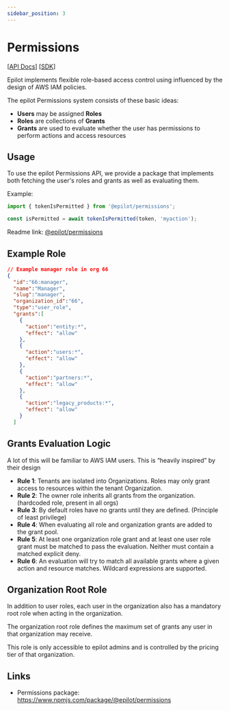 ```yaml
---
sidebar_position: 3
---
```


# Permissions

[[API Docs](/api/permissions)]
[[SDK](https://www.npmjs.com/package/@epilot/permissions)]

Epilot implements flexible role-based access control using influenced by the design of AWS IAM policies.

The epilot Permissions system consists of these basic ideas:

- **Users** may be assigned **Roles**
- **Roles** are collections of **Grants**
- **Grants** are used to evaluate whether the user has permissions to perform actions and access resources

## Usage

To use the epilot Permissions API, we provide a package that implements both fetching the user's roles and grants as well as evaluating them.

Example:

```js
import { tokenIsPermitted } from '@epilot/permissions';

const isPermitted = await tokenIsPermitted(token, 'myaction');
```

Readme link: [@epilot/permissions](https://www.npmjs.com/package/@epilot/permissions)

## Example Role

```json
// Example manager role in org 66
{
  "id":"66:manager",
  "name":"Manager",
  "slug":"manager",
  "organization_id":"66",
  "type":"user_role",
  "grants":[
    {
      "action":"entity:*",
      "effect": "allow"
    },
    {
      "action":"users:*",
      "effect": "allow"
    },
    {
      "action":"partners:*",
      "effect": "allow"
    },
    {
      "action":"legacy_products:*",
      "effect": "allow"
    }
  ]
```



## Grants Evaluation Logic

A lot of this will be familiar to AWS IAM users. This is “heavily inspired” by their design  

- **Rule 1**: Tenants are isolated into Organizations. Roles may only grant access to resources within the tenant Organization.
- **Rule 2**: The owner role inherits all grants from the organization. (hardcoded role, present in all orgs)
- **Rule 3**: By default roles have no grants until they are defined. (Principle of least privilege)
- **Rule 4**: When evaluating all role and organization grants are added to the grant pool.
- **Rule 5**: At least one organization role grant and at least one user role grant must be matched to pass the evaluation. Neither must contain a matched explicit deny.
- **Rule 6**: An evaluation will try to match all available grants where a given action and resource matches. Wildcard expressions are supported.


## Organization Root Role

In addition to user roles, each user in the organization also has a mandatory root role when acting in the organization.

The organization root role defines the maximum set of grants any user in that organization may receive.

This role is only accessible to epilot admins and is controlled by the pricing tier of that organization.

## Links

- Permissions package: https://www.npmjs.com/package/@epilot/permissions